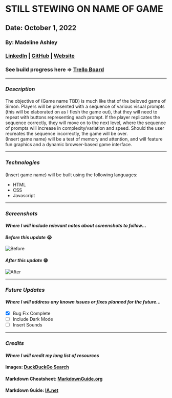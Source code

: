 # **STILL STEWING ON NAME OF GAME**

## Date: October 1, 2022

### By: Madeline Ashley

### [LinkedIn](https://www.linkedin.com/in/madeline-ashley-11a4413a/) | [GitHub](https://github.com/mashbash2150) | [Website](https://www.hellomashley.com)

### See build progress here => [Trello Board](https://trello.com/b/apgkHip6/game-name-tbd-project-one)
---

### **_Description_**

#### 
The objective of (Game name TBD) is much like that of the beloved game of Simon.  Players will be presented with a sequence of various visual prompts 
(this will be elaborated on as I flesh the game out), that they will need to repeat with buttons representing each prompt.  If the player replicates the sequence correctly, they will
move on to the next level, where the sequence of prompts will increase in complexity/variation and speed.  Should the user recreates the sequence incorrectly, the game will be over.  
(Insert game name) will be a test of memory and attention, and will feature fun graphics and a dynamic browser-based game interface.    


---

### **_Technologies_**

####

(Insert game name) will be built using the following languages: 

- HTML
- CSS
- Javascript


---

### **_Screenshots_**

#### _Where I will include relevant notes about screenshots to follow..._

#### _Before this update_ :sob:

![Before](https://external-content.duckduckgo.com/iu/?u=https%3A%2F%2Fi.ytimg.com%2Fvi%2F-UvXyRlBKR0%2Fmaxresdefault.jpg&f=1&nofb=1)

#### _After this update_ :grin:

![After](https://external-content.duckduckgo.com/iu/?u=https%3A%2F%2Fd.ibtimes.co.uk%2Fen%2Ffull%2F1545347%2Fspace-propulsion.jpg&f=1&nofb=1)

---

### **_Future Updates_**

#### _Where I will address any known issues or fixes planned for the future..._

- [x] Bug Fix Complete
- [ ] Include Dark Mode
- [ ] Insert Sounds

---

### **_Credits_**

#### _Where I will credit my long list of resources_

#### Images: [DuckDuckGo Search](https://duckduckgo.com/?q=image+of+rocketship&iax=images&ia=images&iai=https%3A%2F%2Fd.ibtimes.co.uk%2Fen%2Ffull%2F1545347%2Fspace-propulsion.jpg)

#### Markdown Cheatsheet: [MarkdownGuide.org](https://www.markdownguide.org/cheat-sheet/)

#### Markdown Guide: [IA.net](https://ia.net/writer/support/general/markdown-guide)

